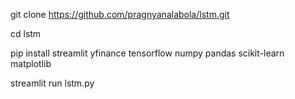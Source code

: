 git clone https://github.com/pragnyanalabola/lstm.git

cd lstm

pip install streamlit yfinance tensorflow numpy pandas scikit-learn matplotlib

streamlit run lstm.py
